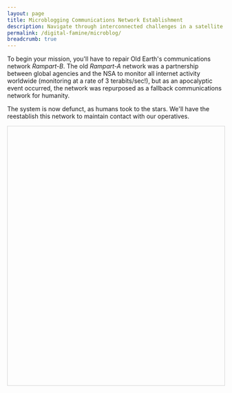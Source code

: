 ```yaml
---
layout: page
title: Microblogging Communications Network Establishment
description: Navigate through interconnected challenges in a satellite communication network
permalink: /digital-famine/microblog/
breadcrumb: true
---
```


To begin your mission, you'll have to repair Old Earth's communications network *Rampart-B*. The old *Rampart-A* network was a partnership between global agencies and the NSA to monitor all internet activity worldwide (monitoring at a rate of 3 terabits/sec!), but as an apocalyptic event occurred, the network was repurposed as a fallback communications network for humanity.

The system is now defunct, as humans took to the stars. We'll have the reestablish this network to maintain contact with our operatives.

<!--Vis Network Style-->
<style type="text/css">
    #comm_network {
        width: 100%;
        height: 600px;
        border: 1px solid lightgray;
    }

    /* description card shown on node hover */
    #comm_network .node-card {
        position: absolute;
        pointer-events: none;
        display: none;
        min-width: 220px;
        max-width: 320px;
        background: rgba(20,20,20,0.95);
        color: #fff;
        border-radius: 6px;
        box-shadow: 0 6px 18px rgba(0,0,0,0.5);
        padding: 10px;
        z-index: 9999;
        font-family: Arial, sans-serif;
        font-size: 13px;
    }
    #comm_network .node-card img {
        width: 100%;
        height: auto;
        border-radius: 4px;
        margin-bottom: 8px;
    }
    #comm_network .node-card .tags {
        margin-top: 8px;
        display: flex;
        flex-wrap: wrap;
        gap: 6px;
    }
    #comm_network .node-card .tag {
        background: rgba(255,255,255,0.08);
        padding: 4px 8px;
        border-radius: 12px;
        font-size: 11px;
    }
</style>

<!--Vis Network Container-->
<div id="comm_network"></div>

<!--Vis Network Dependency-->
<script type="text/javascript" src="https://unpkg.com/vis-network/standalone/umd/vis-network.min.js"></script>

<!--Microblog Communication Network -->
<script>
    const defaultImgUrl = "https://upload.wikimedia.org/wikipedia/commons/9/95/Globe_eye_icon.svg"
    // create a network
    var container = document.getElementById('comm_network');

    // create an array with nodes
    var nodes = new vis.DataSet([
        {id: 1, label: 'API blog', url: '{{ base.siteurl }}/digital-famine/microblog/api/', title: 'Open Node 1',
         image: defaultImgUrl,
         longTitle: 'Comm Relay Alpha',
         description: 'Primary uplink relay. Repairs required to restore long-range comms.',
         tags: ['relay','priority-high']},
        {id: 2, label: 'Microblog', url: '{{ base.siteurl }}/digital-famine/microblog/microb/', title: 'Open Node 2',
         image: defaultImgUrl,
         longTitle: 'Orbital Hub Gamma',
         description: 'Orbital hub with degraded power systems.',
         tags: ['orbital','maintenance']},
        {id: 3, label: 'PII quiz', url: '{{ base.siteurl }}/digital-famine/microblog/mcq/', title: 'Open Node 3',
         image: defaultImgUrl,
         longTitle: 'Tactical Beacon Beta',
         description: 'Short-range beacon used for local operative coordination.',
         tags: ['beacon','local']},
        {id: 4, label: 'Hints', url: '{{ base.siteurl }}/digital-famine/microblog/hints/', title: 'Open Node 4',
         image: defaultImgUrl,
         longTitle: 'Ground Station Delta',
         description: 'Ground station for southern hemisphere coverage.',
         tags: ['ground','coverage']},
        {id: 5, label: 'Decentralization', url: '{{ base.siteurl }}/digital-famine/microblog/decentralization', title: 'Open Node 5',
         image: defaultImgUrl,
         longTitle: 'Backup Array Epsilon',
         description: 'Cold backup array; bring spare modules to reactivate.',
         tags: ['backup','spare-parts']}
    ]);

    // create an array with edges
    var edges = new vis.DataSet([
        {from: 1, to: 2},
        {from: 2, to: 3},
        {from: 3, to: 5}
    ]);

    // provide the data in the vis format
    var data = {
        nodes: nodes,
        edges: edges
    };
    var options = {
        height: '100%',
        width: '100%',
        nodes: {
            shape: 'circle',
            color: {
                background: 'grey',
                border: 'transparent',
                hover: {
                    background: 'lightgrey',
                    border: 'black'
                }
            },
            size: 25,
            fixed: {
                x: false,
                y: false
            },
            font: {
                color: 'white',
                size: 14,
                face: 'arial'
            }
        },
        edges: {
            color: {
                color: 'white',
                highlight: 'yellow'
            },
            width: 2,
            smooth: {
                type: 'continuous'
            }
        },
        physics: {
            enabled: true
        },
        interaction: {
            hover: true,
            zoomView: false,
            dragView: true,
            dragNodes: true
        },
        layout: {
            improvedLayout: true
        }
    };

    // progression / locking
    var LOCKED_COLOR = { background: '#555', border: 'transparent' }; // locked nodes
    var UNLOCKED_COLOR = { background: 'grey', border: 'transparent' }; // unlocked but unvisited
    var VISITED_COLOR = { background: '#4caf50', border: 'black' }; // visited

    // build prereq map from edges: nodeId -> [prereqNodeIds]
    function buildPrereqMap(edgesArray) {
        var map = {};
        edgesArray.forEach(function(e) {
            // e.from must be visited before e.to unlocks
            map[e.to] = map[e.to] || [];
            map[e.to].push(e.from);
            // ensure nodes with no incoming edges still exist in map (optional)
            map[e.from] = map[e.from] || [];
        });
        return map;
    }
    var prereqMap = buildPrereqMap(edges.get()); // edges is a vis.DataSet

    function isUnlocked(nodeId) {
        nodeId = Number(nodeId);
        // already visited -> considered unlocked
        if (visitedMap && visitedMap[nodeId]) return true;
        var prereqs = prereqMap[nodeId] || [];
        if (prereqs.length === 0) return true; // no prereqs -> unlocked
        return prereqs.every(function(p) { return !!visitedMap[p]; });
    }

    // apply lock/unlock visual state to all nodes
    function updateLockedStates() {
        nodes.forEach(function(n) {
            var id = n.id;
            if (visitedMap[id]) {
                nodes.update({ id: id, color: VISITED_COLOR });
            } else if (isUnlocked(id)) {
                nodes.update({ id: id, color: UNLOCKED_COLOR });
            } else {
                nodes.update({ id: id, color: LOCKED_COLOR });
            }
        });
    }

    // restore visited state from localStorage and apply colors
    var VISITED_KEY = 'microblog_visited_nodes';
    function loadVisited() {
        try { return JSON.parse(localStorage.getItem(VISITED_KEY)) || {}; }
        catch (e) { return {}; }
    }
    function saveVisited(map) {
        try { localStorage.setItem(VISITED_KEY, JSON.stringify(map)); }
        catch (e) { /* ignore storage errors */ }
    }
    var visitedMap = loadVisited();

    // helper: mark a node visually and persistently
    function markVisited(nodeId) {
        visitedMap[nodeId] = true;
        saveVisited(visitedMap);
        nodes.update({ id: nodeId, color: VISITED_COLOR });
        updateLockedStates(); // unlock next nodes
    }

    // helper: reset (optional)
    function clearVisited() {
        visitedMap = {};
        saveVisited(visitedMap);
        // reset node colors back to default used in options / locked states
        updateLockedStates();
    }

    // apply visited colors on load
    Object.keys(visitedMap).forEach(function(id) {
        if (visitedMap[id]) {
            nodes.update({ id: Number(id), color: VISITED_COLOR });
        }
    });

    updateLockedStates();

    // initialize network
    var network = new vis.Network(container, data, options);

    // fit the network to view all nodes at default zoom
    network.fit();

    // create hover card element and append inside the container
    var card = document.createElement('div');
    card.className = 'node-card';
    container.style.position = container.style.position || 'relative';
    container.appendChild(card);

    function renderCard(node) {
        if (!node) return '';
        var imgHtml = node.image ? '<img src="'+node.image+'" alt="'+(node.longTitle||node.label)+'">' : '';
        var title = node.longTitle || node.label || '';
        var desc = node.description || '';
        var tags = (node.tags || []).map(function(t){ return '<span class="tag">'+t+'</span>'; }).join('');
        return imgHtml + '<div class="title"><strong>'+title+'</strong></div>' +
               '<div class="desc">'+desc+'</div>' +
               (tags ? '<div class="tags">'+tags+'</div>' : '');
    }

    // show card on hover
    network.on('hoverNode', function(params) {
        var nodeId = params.node;
        var node = nodes.get(nodeId);
        if (!node) return;
        card.innerHTML = renderCard(node);
        // try to get DOM event (vis may wrap it)
        var ev = params.event && (params.event.srcEvent || params.event);
        var rect = container.getBoundingClientRect();
        var clientX = (ev && ev.clientX) || (ev && ev.x) || (rect.left + rect.width/2);
        var clientY = (ev && ev.clientY) || (ev && ev.y) || (rect.top + rect.height/2);
        // position card relative to container
        card.style.left = Math.min(rect.width - 10, (clientX - rect.left) + 12) + 'px';
        card.style.top  = Math.min(rect.height - 10, (clientY - rect.top) + 12) + 'px';
        card.style.display = 'block';
    });

    // hide card when pointer leaves node
    network.on('blurNode', function() {
        card.style.display = 'none';
    });

    // keep card hidden on drag start and show again on dragEnd if needed
    network.on('dragStart', function() { card.style.display = 'none'; });
    network.on('dragEnd', function(params) {
        // if pointer is over node after drag, show again
        if (params.nodes && params.nodes.length) {
            var node = nodes.get(params.nodes[0]);
            if (node) {
                card.innerHTML = renderCard(node);
                card.style.display = 'block';
            }
        }
    });

    // open node URL on click in same tab
    network.on('click', function (params) {
        if (params.nodes.length) {
            var nodeId = params.nodes[0];
            var node = nodes.get(nodeId);
            if (!isUnlocked(nodeId)) {
                // locked: do nothing (or give a subtle hint)
                // small visual feedback: temporarily pulse border
                nodes.update({ id: nodeId, color: { background: LOCKED_COLOR.background, border: 'red' } });
                setTimeout(function(){ updateLockedStates(); }, 400);
                return;
            }
            if (node && node.url) {
                // mark visited
                markVisited(nodeId);
                // navigate in same tab
                window.location.href = node.url;
            }
        }
    });
</script>
